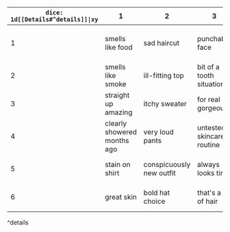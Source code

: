 | `dice: 1d[[Details#^details]]\|xy` | 1 | 2 | 3 | 4 | 5 | 6 |
| ---- | ---- | ---- | ---- | ---- | ---- | ---- |
| 1 | smells like food | sad haircut | punchable face | tiny, tiny eyes | husky voice | whoa those are some eyebrows |
| 2 | smells like smoke | ill-fitting top | bit of a tooth situation | turtlenecked AF | mumbler | kinda cute tbh |
| 3 | straight up amazing | itchy sweater | for real gorgeous | complete smokeshow | melodious | coming down with something |
| 4 | clearly showered months ago | very loud pants | untested skincare routine | blinks too much | practically yelling | recently injured |
| 5 | stain on shirt | conspicuously new outfit | always looks tired | talks with hands | BIG | carrying too much stuff |
| 6 | great skin | bold hat choice | that's a lot of hair | talks in staccato | doesn't look their age | looks a lot like one of the PCs |
^details

